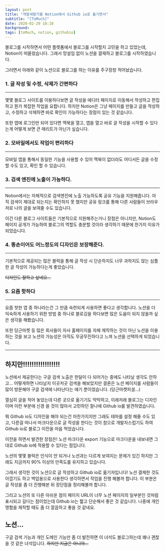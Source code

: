 ```yaml
---
layout: post
title: "개발새발기를 Notion에서 Github io로 옮기면서"
subtitle: "[ToMuch]"
date: 2020-02-20 18:10
background: 
tags: [toMuch, notion, githubio]
---
```


블로그를 시작하면서 어떤 플랫폼에서 블로그를 시작할지 고민을 하고 있었는데, Notion이 떠올랐습니다. 그래서 망설임 없이 노션을 결제하고 블로그를 시작하였습니다. 

그러면서 아래와 같이 노션으로 블로그를 하는 이유를 주구장창 적어놨습니다.

### 1. 글 작성 및 수정, 삭제가 간편하다

---

몇몇 블로그 사이트를 이용하다보면 글 작성을 에디터 페이지로 이동해서 작성하고 편집하고 뭔가 복잡한 작업을 요합니다. 하지만 Notion은 그냥 페이지를 만들고 글을 작성하고, 수정하고 삭제하면 바로 확인이 가능하다는 장점이 있는 것 같습니다.

또한 앱에 로그인만 되어 있다면 맥북을 열고, 앱을 열고 바로 글 작성을 시작할 수 있다는게 어떻게 보면 큰 매리트가 아닌가 싶습니다.

### 2. 모바일에서도 작업이 편리하다

---

모바일 앱을 통해서 동일한 기능을 사용할 수 있어 맥북이 없더라도 어디서든 글을 수정할 수도 있고, 확인 할 수 있습니다.

### 3. 검색 엔진에 노출이 가능하다.

---

Notion에서는 자체적으로 검색엔진에 노출 가능하도록 공유 기능을 지원해줍니다. 아직 검색이 제대로 되는지는 확인하지 못 했지만 공유 링크를 통해 다른 사람들이 브라우저로 나의 글을 보여줄 수도 있습니다. 

이건 다른 블로그 사이트들은 기본적으로 지원해주는거니 장점은 아니지만, Notion도 페이지 공개가 가능하여 블로그의 역할도 충분할 것이라 생각하기 때문에 한가지 이유가 되었습니다.

### 4. 똥손이어도 어느정도의 디자인은 보장해준다.

---

기본적으로 제공되는 많은 블럭을 통해 글 작성 시 단순하지도 너무 과하지도 않는 심플한 글 작성이 가능하다는게 좋았습니다. 

~~디자인도 잘하고 싶네요...~~

### 5. 요즘 핫하다

---

요즘 핫한 앱 중 하나라는건 그 만큼 숙련되게 사용하면 좋다고 생각합니다. 노션을 더 익숙하게 사용하기 위한 방법 중 하나로 블로깅을 하다보면 많은 도움이 되지 않을까 싶은 생각을 해봤습니다.

또한 당근마켓 등 많은 회사들이 자사 홈페이지를 자체 제작하는 것이 아닌 노션을 이용하는 것을 보고 노션의 가능성은 아직도 무궁무진하다고 느껴 노션을 선택하게 되었습니다.

---

## 하지만!!!!!!!!!!!!!!!!!

노션에서 제공한다는 구글 검색 노출은 한달이 다 되어가는 중에도 나타날 생각도 안하고... 어떻게하면 나타날지 이곳저곳 검색을 해보았지만 결론은 노션 페이지를 사람들이 많이 방문해야 구글 검색에 나타난다는 얘기 뿐이었습니다. (당근마켓피셜...)

열심히 글을 적어 놓았는데 다른 곳으로 옮기기도 막막하고, 이래저래 블로그는 디자인이며 이런 부분에 신경 쓸 것이 많아서 고민하던 찰나에 Github io를 발견하였습니다. 

뭐 Github io도 디자인을 해야 되는건 마찬가지지만 그래도 테마를 설정 해줄 수도 있고, 다른걸 떠나서 마크다운으로 글 작성을 한다는 것이 참으로 개발자스럽기도 하여 Github io로 블로그 이전을 마음 먹었습니다.

이전을 하면서 발견한 장점은! 노션 마크다운 export 기능으로 마크다운을 내보내면 그대로 Github io에 적용할 수 있다는 점입니다.

노션의 몇몇 블럭은 인식이 안 되거나 노션과는 다르게 보여지는 문제가 있긴 하지만 그래도 지금까지 90% 이상의 만족도를 유지하고 있습니다.

그래서 생각한 것이 노션으로 글 작성하고 Github io로 옮기자입니다! 노션 결제한 것도 아깝기도 하고 백업용으로 사용한다 생각하면서 작업을 진행 해볼까 합니다. 이 부분은 글 작성을 좀 더 진행해본 뒤 장단점을 정리해볼까 합니다.

그리고 노션의 또 다른 아쉬운 점이 페이지 URL이 너무 노션 페이지의 일부분인 것처럼 표시되고 길다는 점이었는데 Github io는 짧고 단순해서 좋은 것 같습니다. 나중에 개인 명함을 제작할 때도 좀 더 깔끔하고 좋을 것 같네요.

## 노션...

구글 검색 기능과 개인 도메인 기능만 좀 더 발전하면 이 녀석도 블로그하는데 꽤나 괜찮을 것 같은 녀석입니다. ~~하지만 지금은 아니야...~~
